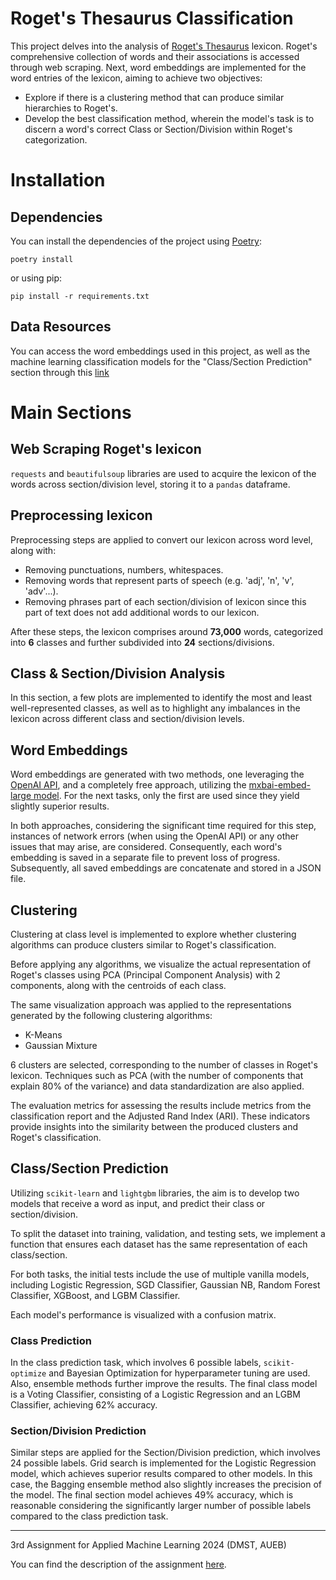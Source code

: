 # Roget's Thesaurus Classification


This project delves into the analysis of [Roget's Thesaurus](https://www.gutenberg.org/files/10681/old/20040627-10681-h-body-pos.htm#180.1) lexicon.
Roget's comprehensive collection of words and their associations is accessed through web scraping. Next, word embeddings are implemented for the word entries of the lexicon, aiming to achieve two objectives:
* Explore if there is a clustering method that can produce similar hierarchies to Roget's.
* Develop the best classification method, wherein the model's task is to discern a word's correct Class or Section/Division within Roget's categorization.

# Installation

## Dependencies

You can install the dependencies of the project using [Poetry](https://python-poetry.org/):

```
poetry install
```

or using pip:

```
pip install -r requirements.txt
```
## Data Resources

You can access the word embeddings used in this project, as well as the machine learning classification models for the "Class/Section Prediction" section through this [link](https://drive.google.com/drive/folders/1fhWq8VNi8ZOD0D2jUteGo__cet208hvB?usp=sharing)

# Main Sections

## Web Scraping Roget's lexicon

`requests` and `beautifulsoup` libraries are used to acquire the lexicon of the words across section/division level, storing it to a `pandas` dataframe.

## Preprocessing lexicon

Preprocessing steps are applied to convert our lexicon across word level, along with:
* Removing punctuations, numbers, whitespaces.
* Removing words that represent parts of speech (e.g. 'adj', 'n', 'v', 'adv'...).
* Removing phrases part of each section/division of lexicon since this part of text does not add additional words to our lexicon. 

After these steps, the lexicon comprises around **73,000** words, categorized into **6** classes and further subdivided into **24** sections/divisions.

## Class & Section/Division Analysis

In this section, a few plots are implemented to identify the most and least well-represented classes,  as well as to highlight any imbalances in the lexicon across different class and section/division levels.

## Word Embeddings

Word embeddings are generated with two methods, one leveraging the [OpenAI API](https://platform.openai.com/docs/guides/embeddings), and a completely free approach, utilizing the [mxbai-embed-large model](https://huggingface.co/mixedbread-ai/mxbai-embed-2d-large-v1). For the next tasks, only the first are used since they yield slightly superior results.

In both approaches, considering the significant time required for this step, instances of network errors (when using the OpenAI API) or any other issues that may arise, are considered. Consequently, each word's embedding is saved in a separate file to prevent loss of progress. Subsequently, all saved embeddings are concatenate and stored in a JSON file.


## Clustering
Clustering at class level is implemented to explore whether clustering algorithms can produce clusters similar to Roget's classification.

Before applying any algorithms, we visualize the actual representation of Roget's classes using PCA (Principal Component Analysis) with 2 components, along with the centroids of each class.

The same visualization approach was applied to the representations generated by the following clustering algorithms:

* K-Means
* Gaussian Mixture
  
6 clusters are selected, corresponding to the number of classes in Roget's lexicon. Techniques such as PCA (with the number of components that explain 80% of the variance) and data standardization are also applied.

The evaluation metrics for assessing the results include metrics from the classification report and the Adjusted Rand Index (ARI). These indicators provide insights into the similarity between the produced clusters and Roget's classification.

## Class/Section Prediction

Utilizing `scikit-learn` and `lightgbm` libraries, the aim is to develop two models that receive a word as input, and predict their class or section/division.

To split the dataset into training, validation, and testing sets, we implement a function that ensures each dataset has the same representation of each class/section.

For both tasks, the initial tests include the use of multiple vanilla models, including Logistic Regression, SGD Classifier, Gaussian NB, Random Forest Classifier, XGBoost, and LGBM Classifier.

Each model's performance is visualized with a confusion matrix. 

### Class Prediction

In the class prediction task, which involves 6 possible labels, `scikit-optimize` and Bayesian Optimization for hyperparameter tuning are used. Also, ensemble methods further improve the results. The final class model is a Voting Classifier, consisting of a Logistic Regression and an LGBM Classifier, achieving 62% accuracy.

### Section/Division Prediction

Similar steps are applied for the Section/Division prediction, which involves 24 possible labels. Grid search is implemented for the Logistic Regression model, which achieves superior results compared to other models. In this case, the Bagging ensemble method also slightly increases the precision of the model. The final section model achieves 49% accuracy, which is reasonable considering the significantly larger number of possible labels compared to the class prediction task.


--- 

3rd Assignment for Applied Machine Learning 2024 (DMST, AUEB)

You can find the description of the assignment [here](https://github.com/cfragiadakis/Roget-s-Thesaurus-Classification/blob/main/third_assignment_description.ipynb).
